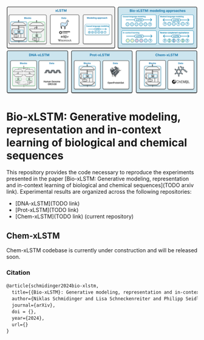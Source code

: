 <p align="center">
    <img src="assets/BioxLSTM_Overview.png" alt="xlstm"/>
</p>

# Bio-xLSTM: Generative modeling, representation and in-context learning of biological and chemical sequences

This repository provides the code necessary to reproduce the experiments presented in the paper [Bio-xLSTM: Generative modeling, representation and in-context learning of biological and chemical sequences](TODO arxiv link). Experimental results are organized across the following repositories:

- [DNA-xLSTM](TODO link)
- [Prot-xLSTM](TODO link)
- [Chem-xLSTM](TODO link) (current repository) 

## Chem-xLSTM

Chem-xLSTM codebase is currently under construction and will be released soon.

### Citation

```latex
@article{schmidinger2024bio-xlstm,
  title={{Bio-xLSTM}: Generative modeling, representation and in-context learning of biological and chemical  sequences},
  author={Niklas Schmidinger and Lisa Schneckenreiter and Philipp Seidl and Johannes Schimunek and Pieter-Jan Hoedt and Johannes Brandstetter and Andreas Mayr and Sohvi Luukkonen and Sepp Hochreiter and Günter Klambauer},
  journal={arXiv},
  doi = {},
  year={2024},
  url={}
}
```